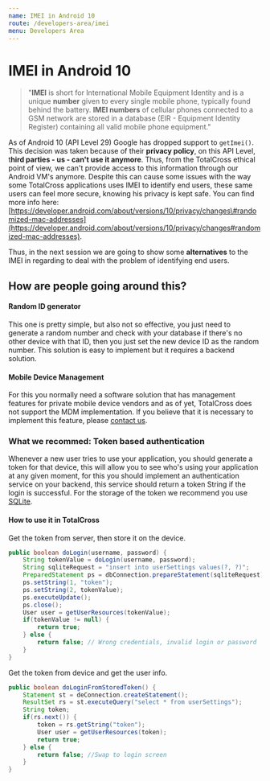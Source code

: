 ```yaml
---
name: IMEI in Android 10
route: /developers-area/imei
menu: Developers Area
---
```


# IMEI in Android 10

> "**IMEI** is short for International Mobile Equipment Identity and is a unique **number** given to every single mobile phone, typically found behind the battery. **IMEI numbers** of cellular phones connected to a GSM network are stored in a database \(EIR - Equipment Identity Register\) containing all valid mobile phone equipment."

As of Android 10 \(API Level 29\) Google has dropped support to `getImei()`. This decision was taken because of their **privacy policy**, on this API Level, t**hird parties - us - can't use it anymore**. Thus, from the TotalCross ethical point of view, we can't provide access to this information through our Android VM's anymore. Despite this can cause some issues with the way some TotalCross applications uses IMEI to identify end users, these same users can feel more secure, knowing his privacy is kept safe. You can find more info here: [https://developer.android.com/about/versions/10/privacy/changes\#randomized-mac-addresses](https://developer.android.com/about/versions/10/privacy/changes#randomized-mac-addresses).

Thus, in the next session we are going to show some **alternatives** to the IMEI in regarding to deal with the problem of identifying end users.

## How are people going around this?

#### Random ID generator

This one is pretty simple, but also not so effective, you just need to generate a random number and check with your database if there's no other device with that ID, then you just set the new device ID as the random number. This solution is easy to implement but it requires a backend solution.

#### Mobile Device Management

For this you normally need a software solution that has management features for private mobile device vendors and as of yet, TotalCross does not support the MDM implementation. If you believe that it is necessary to implement this feature, please [contact us](mailto:vaneska.sousa@totalcross.com).

### What we recommed: Token based authentication

Whenever a new user tries to use your application, you should generate a token for that device, this will allow you to see who's using your application at any given moment, for this you should implement an authentication service on your backend, this service should return a token String if the login is successful. For the storage of the token we recommend you use [SQLite](https://learn.totalcross.com/learn-totalcross/how-to-store-data-sqlite).

#### How to use it in TotalCross

Get the token from server, then store it on the device.

```java
public boolean doLogin(username, password) {
    String tokenValue = doLogin(username, password);
    String sqliteRequest = "insert into userSettings values(?, ?)";
    PreparedStatement ps = dbConnection.prepareStatement(sqliteRequest);
    ps.setString(1, "token");
    ps.setString(2, tokenValue);
    ps.executeUpdate();
    ps.close();
    User user = getUserResources(tokenValue);
    if(tokenValue != null) {
        return true;
    } else {
        return false; // Wrong credentials, invalid login or password
    }
}
```

Get the token from device and get the user info.

```java
public boolean doLoginFromStoredToken() {
    Statement st = deConnection.createStatement();
    ResultSet rs = st.executeQuery("select * from userSettings");
    String token;
    if(rs.next()) {
        token = rs.getString("token");
        User user = getUserResources(token);
        return true;
    } else {
        return false; //Swap to login screen
    }
}
```
